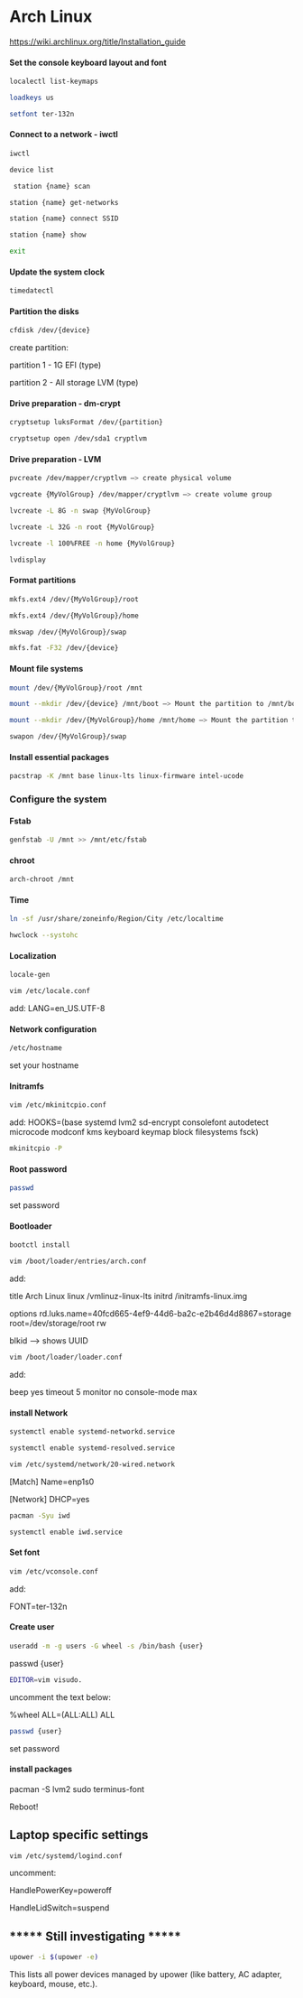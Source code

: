 # Arch Linux

https://wiki.archlinux.org/title/Installation_guide



#### Set the console keyboard layout and font
```sh
localectl list-keymaps
```
```sh
loadkeys us
```
```sh
setfont ter-132n
```

#### Connect to a network - iwctl
```sh
iwctl
```
```sh
device list
```
```sh
 station {name} scan
```
```sh
station {name} get-networks
```
```sh
station {name} connect SSID
```
```sh
station {name} show
```
```sh
exit
```

#### Update the system clock
```sh
timedatectl
```

#### Partition the disks
```sh
cfdisk /dev/{device}
```
create partition:

partition 1 - 1G EFI (type)

partition 2 - All storage LVM (type)


#### Drive preparation - dm-crypt
```sh
cryptsetup luksFormat /dev/{partition}
```
```sh
cryptsetup open /dev/sda1 cryptlvm
```

#### Drive preparation - LVM
```sh
pvcreate /dev/mapper/cryptlvm —> create physical volume
```
```sh
vgcreate {MyVolGroup} /dev/mapper/cryptlvm —> create volume group
```
```sh
lvcreate -L 8G -n swap {MyVolGroup}
```
```sh
lvcreate -L 32G -n root {MyVolGroup}
```
```sh
lvcreate -l 100%FREE -n home {MyVolGroup}
```
```sh
lvdisplay
```


#### Format partitions
```sh
mkfs.ext4 /dev/{MyVolGroup}/root
```
```sh
mkfs.ext4 /dev/{MyVolGroup}/home
```
```sh
mkswap /dev/{MyVolGroup}/swap
```
```sh
mkfs.fat -F32 /dev/{device}
```

#### Mount file systems
```sh
mount /dev/{MyVolGroup}/root /mnt
```
```sh
mount --mkdir /dev/{device} /mnt/boot —> Mount the partition to /mnt/boot
```
```sh
mount --mkdir /dev/{MyVolGroup}/home /mnt/home —> Mount the partition to /mnt/home
```
```sh
swapon /dev/{MyVolGroup}/swap
```

#### Install essential packages
```sh
pacstrap -K /mnt base linux-lts linux-firmware intel-ucode
```

### Configure the system


#### Fstab
```sh
genfstab -U /mnt >> /mnt/etc/fstab
```

#### chroot
```sh
arch-chroot /mnt
```

#### Time
```sh
ln -sf /usr/share/zoneinfo/Region/City /etc/localtime
```
```sh
hwclock --systohc
```

#### Localization
```sh
locale-gen
```
```sh
vim /etc/locale.conf
```
add:
LANG=en_US.UTF-8

#### Network configuration
```sh
/etc/hostname
```
set your hostname


#### Initramfs
```sh
vim /etc/mkinitcpio.conf
```
add: HOOKS=(base systemd lvm2 sd-encrypt consolefont autodetect microcode modconf kms keyboard keymap block filesystems fsck)
```sh
mkinitcpio -P
```

#### Root password
```sh
passwd
```
set password

#### Bootloader
```sh
bootctl install
```
```sh
vim /boot/loader/entries/arch.conf
```
add:  

title   Arch Linux
linux   /vmlinuz-linux-lts
initrd  /initramfs-linux.img

options rd.luks.name=40fcd665-4ef9-44d6-ba2c-e2b46d4d8867=storage root=/dev/storage/root rw

blkid —> shows UUID

```sh
vim /boot/loader/loader.conf
```
add:

beep yes
timeout 5
monitor no
console-mode max


#### install Network
```sh
systemctl enable systemd-networkd.service
```
```sh
systemctl enable systemd-resolved.service
```
```sh
vim /etc/systemd/network/20-wired.network
```

[Match]
Name=enp1s0

[Network]
DHCP=yes
```sh
pacman -Syu iwd
```
```sh
systemctl enable iwd.service
```
#### Set font
```sh
vim /etc/vconsole.conf
```
add:

FONT=ter-132n


#### Create user
```sh
useradd -m -g users -G wheel -s /bin/bash {user}
```
passwd {user}
```sh
EDITOR=vim visudo.
```
uncomment the text below:

%wheel ALL=(ALL:ALL) ALL
```sh
passwd {user}
```
set password

#### install packages

pacman -S lvm2 sudo terminus-font


Reboot!


## Laptop specific settings
```sh
vim /etc/systemd/logind.conf
```
uncomment:

HandlePowerKey=poweroff

HandleLidSwitch=suspend


## ***** Still investigating *****

```sh
upower -i $(upower -e)
```
This lists all power devices managed by upower (like battery, AC adapter, keyboard, mouse, etc.).